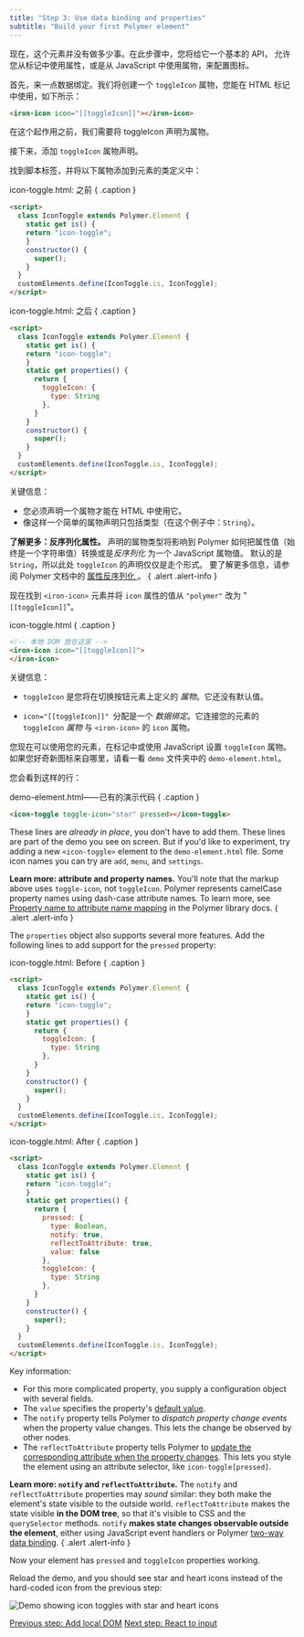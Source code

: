 ```yaml
---
title: "Step 3: Use data binding and properties"
subtitle: "Build your first Polymer element"
---
```


现在，这个元素并没有做多少事。在此步骤中，您将给它一个基本的 API，
允许您从标记中使用属性，或是从 JavaScript 中使用属物，来配置图标。

首先，来一点数据绑定。我们将创建一个 `toggleIcon` 属物，您能在 HTML 标记中使用，如下所示：

```html
<iron-icon icon="[[toggleIcon]]"></iron-icon>
```

在这个起作用之前，我们需要将 toggleIcon 声明为属物。

接下来，添加 `toggleIcon` 属物声明。

找到脚本标签，并将以下属物添加到元素的类定义中：

icon-toggle.html: 之前 { .caption }

```html
<script>
  class IconToggle extends Polymer.Element {
    static get is() {
    return "icon-toggle";
    }
    constructor() {
      super();
    }
  }
  customElements.define(IconToggle.is, IconToggle);
</script>
```
icon-toggle.html: 之后 { .caption }

```html
<script>
  class IconToggle extends Polymer.Element {
    static get is() {
    return "icon-toggle";
    }
    static get properties() {
      return {
        toggleIcon: {
          type: String
        },
      }
    }
    constructor() {
      super();
    }
  }
  customElements.define(IconToggle.is, IconToggle);
</script>
```

关键信息：

  * 您必须声明一个属物才能在 HTML 中使用它。
  * 像这样一个简单的属物声明只包括类型（在这个例子中：`String`）。

**了解更多：反序列化属性。** 声明的属物类型将影响到 Polymer 如何把属性值（始终是一个字符串值）转换或是<em>反序列化</em>
为一个 JavaScript 属物值。
默认的是 `String`，所以此处 `toggleIcon` 的声明仅仅是走个形式。
要了解更多信息，请参阅 Polymer 文档中的 <a href="/2.0/docs/devguide/properties#attribute-deserialization">属性反序列化
</a>。
{ .alert .alert-info }

现在找到 `<iron-icon>` 元素并将 `icon` 属性的值从 `"polymer"` 改为  "`[[toggleIcon]]`"。

icon-toggle.html { .caption }

```html
<!-- 本地 DOM 放在这里 -->
<iron-icon icon="[[toggleIcon]]">
</iron-icon>
```

关键信息：

  * `toggleIcon` 是您将在切换按钮元素上定义的 <em>属物</em>。它还没有默认值。
    
  * `icon="[[toggleIcon]]" `分配是一个 <em>数据绑定</em>。它连接您的元素的 `toggleIcon` <em>属物</em> 与 `<iron-icon>` 的 `icon` 属物。

您现在可以使用您的元素，在标记中或使用 JavaScript 设置 `toggleIcon` 属物。
如果您好奇新图标来自哪里，请看一看 `demo` 文件夹中的 `demo-element.html`。

您会看到这样的行：

demo-element.html——已有的演示代码 { .caption }

```html
<icon-toggle toggle-icon="star" pressed></icon-toggle>
```

These lines are _already in place_, you don't have to add them. These lines
are part of the demo you see on screen. But if you'd like to experiment, try
adding a new `<icon-toggle>` element to the `demo-element.html` file. Some
icon names you can try are `add`, `menu`, and `settings`.

**Learn more: attribute and property names.** You'll note that the markup above
uses `toggle-icon`, not `toggleIcon`. Polymer represents camelCase property names
using dash-case attribute names. To learn more, see <a href="/2.0/docs/devguide/properties#property-name-mapping">Property
name to attribute name mapping</a> in the Polymer library docs.
{ .alert .alert-info }

The `properties` object also supports several more features. Add the following lines to add
support for the `pressed` property:

icon-toggle.html: Before { .caption }
```html
<script>
  class IconToggle extends Polymer.Element {
    static get is() {
    return "icon-toggle";
    }
    static get properties() {
      return {
        toggleIcon: {
          type: String
        },
      }
    }
    constructor() {
      super();
    }
  }
  customElements.define(IconToggle.is, IconToggle);
</script>
```

icon-toggle.html: After { .caption }

```html
<script>
  class IconToggle extends Polymer.Element {
    static get is() {
    return "icon-toggle";
    }
    static get properties() {
      return {
        pressed: {
          type: Boolean,
          notify: true,
          reflectToAttribute: true,
          value: false
        },
        toggleIcon: {
          type: String
        },
      }
    }
    constructor() {
      super();
    }
  }
  customElements.define(IconToggle.is, IconToggle);
</script>
```

Key information:

 *   For this more complicated property, you supply a configuration object with
several fields.
*   The `value` specifies the property's [default value](/2.0/docs/devguide/properties#configure-values).
*   The `notify` property tells Polymer to <em>dispatch property change events
    </em>when the property value changes. This lets the change be observed by
    other nodes.
*   The `reflectToAttribute` property tells Polymer to
    [update the corresponding attribute when the property changes](/2.0/docs/devguide/properties#attribute-reflection).
    This lets you style the element using an attribute selector, like
    `icon-toggle[pressed]`.

**Learn more: `notify` and `reflectToAttribute`.** The `notify` and
`reflectToAttribute` properties may _sound_ similar: they both make the element's
state visible to the outside world. `reflectToAttribute` makes the
state visible **in the DOM tree**, so that it's visible to CSS and the
`querySelector` methods. `notify` **makes state changes observable outside the
element**, either using JavaScript event handlers or Polymer
<a href="/2.0/docs/devguide/data-binding#two-way-bindings">two-way data binding</a>.
{ .alert .alert-info }

Now your element has `pressed` and `toggleIcon` properties working.

Reload the demo, and you should see star and heart icons instead of the
hard-coded icon from the previous step:

<img src="/images/2.0/first-element/static-toggles.png" alt="Demo showing icon toggles with star and heart icons">

<a class="blue-button" href="step-2">Previous step: Add local DOM</a>
<a class="blue-button" href="step-4">Next step: React to input</a>
